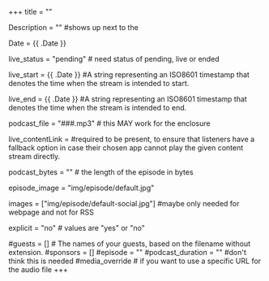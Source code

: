 +++
title = ""

Description = "" #shows up next to the 

Date = {{ .Date }}

live_status = "pending" # need status of pending, live or ended

live_start = {{ .Date }} #A string representing an ISO8601 timestamp that denotes the time when the stream is intended to start.

live_end = {{ .Date }} #A string representing an ISO8601 timestamp that denotes the time when the stream is intended to end.

podcast_file = "###.mp3" # this MAY work for the enclosure

live_contentLink = #required to be present, to ensure that listeners have a fallback option in case their chosen app cannot play the given content stream directly.

podcast_bytes = "" # the length of the episode in bytes

episode_image = "img/episode/default.jpg"

images = ["img/episode/default-social.jpg"] #maybe only needed for webpage and not for RSS

explicit = "no" # values are "yes" or "no"

#guests = [] # The names of your guests, based on the filename without extension.
#sponsors = []
#episode = ""
#podcast_duration = "" #don't think this is needed
#media_override # if you want to use a specific URL for the audio file
+++
